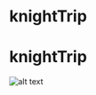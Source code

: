 # knightTrip
# knightTrip

![alt text](https://thumbs.gfycat.com/TediousAmusingAegeancat-size_restricted.gif)
